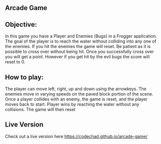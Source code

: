 ## Arcade Game

## Objective:

In this game you have a Player and Enemies (Bugs) in a Frogger application. The goal of the player is to reach the water without colliding into any one of the enemies. If you hit the enemies the game will reset. Be patient as it is possible to cross over without being hit. Once you successfully cross over you will get a point. However if you get hit by the evil bugs the score will reset to 0.

## How to play:

The player can move left, right, up and down using the arrowkeys. The enemies move in varying speeds on the paved block portion of the scene. Once a player collides with an enemy, the game is reset, and the player moves back to start. Player wins by reaching the water without any collisions. The game will then reset

## Live Version

Check out a live version here https://codechad.github.io/arcade-game/

